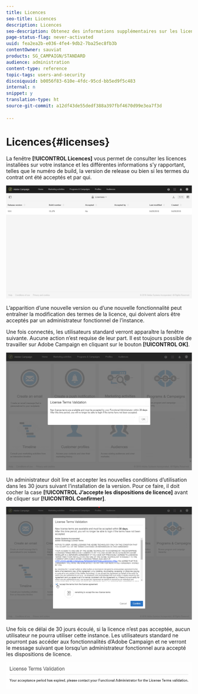 ```yaml
---
title: Licences
seo-title: Licences
description: Licences
seo-description: Obtenez des informations supplémentaires sur les licences installées sur votre instance.
page-status-flag: never-activated
uuid: fea2ea2b-e036-4fe4-9db2-7ba25ec8fb3b
contentOwner: sauviat
products: SG_CAMPAIGN/STANDARD
audience: administration
content-type: reference
topic-tags: users-and-security
discoiquuid: b0056f83-610e-4fdc-95cd-bb5ed9f5c483
internal: n
snippet: y
translation-type: ht
source-git-commit: a12df43de55dedf388a397fbf4670d99e3ea7f3d

---
```



# Licences{#licenses}

La fenêtre **[!UICONTROL Licences]** vous permet de consulter les licences installées sur votre instance et les différentes informations s’y rapportant, telles que le numéro de build, la version de release ou bien si les termes du contrat ont été acceptés et par qui.

![](assets/license_1.png)

L’apparition d’une nouvelle version ou d’une nouvelle fonctionnalité peut entraîner la modification des termes de la licence, qui doivent alors être acceptés par un administrateur fonctionnel de l’instance.

Une fois connectés, les utilisateurs standard verront apparaître la fenêtre suivante. Aucune action n’est requise de leur part. Il est toujours possible de travailler sur Adobe Campaign en cliquant sur le bouton **[!UICONTROL OK]**.

![](assets/license_2.png)

Un administrateur doit lire et accepter les nouvelles conditions d’utilisation dans les 30 jours suivant l’installation de la version. Pour ce faire, il doit cocher la case **[!UICONTROL J’accepte les dispositions de licence]** avant de cliquer sur **[!UICONTROL Confirmer]**.

![](assets/license_3.png)

Une fois ce délai de 30 jours écoulé, si la licence n’est pas acceptée, aucun utilisateur ne pourra utiliser cette instance. Les utilisateurs standard ne pourront pas accéder aux fonctionnalités d’Adobe Campaign et ne verront le message suivant que lorsqu’un administrateur fonctionnel aura accepté les dispositions de licence.

![](assets/license_4.png)

